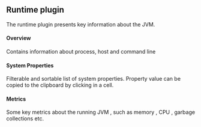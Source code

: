 ## Runtime plugin

The runtime plugin presents key information about the JVM.

#### Overview

Contains information about process, host and command line

#### System Properties
Filterable and sortable list of system properties. Property value can be copied to the clipboard by clicking in a cell.

#### Metrics
Some key metrics about the running JVM , such as memory , CPU , garbage collections etc.